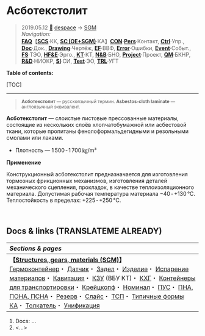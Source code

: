 # Асботекстолит
> 2019.05.12 [🚀](../../index/index.md) [despace](index.md) → [SGM](sc.md)  
> *Navigation:*  
> **[FAQ](faq.md)**【**[SCS](scs.md)**·КК, **[SC (OE+SGM)](sc.md)**·КА】**[CON](contact.md)·[Pers](person.md)**·Контакт, **[Ctrl](control.md)**·Упр., **[Doc](doc.md)**·Док., **[Drawing](drawing.md)**·Чертёж, **[EF](ef.md)**·ВВФ, **[Error](error.md)**·Ошибки, **[Event](event.md)**·Событ., **[FS](fs.md)**·ТЭО, **[HF&E](hfe.md)**·Эрго., **[KT](kt.md)**·КТ, **[N&B](nnb.md)**·БНО, **[Project](project.md)**·Проект, **[QM](qm.md)**·БКНР, **[R&D](rnd.md)**·НИОКР, **[SI](si.md)**·СИ, **[Test](test.md)**·ЭО, **[TRL](trl.md)**·УГТ

**Table of contents:**

[TOC]

---

> <small>**Асботекстолит** — русскоязычный термин. **Asbestos-cloth laminate** — англоязычный эквивалент.</small>

**Асботекстолит** — слоистые листовые прессованные материалы, состоящие из нескольких слоёв хлопчатобумажной или асбестовой ткани, которые пропитаны фенолоформальдегидными и резольными смолами или лаками.

   - Плотность — 1 500 ‑ 1 700 ㎏/m³

**Применение**

Конструкционный асботекстолит предназначается для изготовления тормозных фрикционныx механизмов, изготовления деталей механического сцепления, прокладок, в качестве теплоизоляционного материала. Допустимая рабочая температура материала −40 ‑ +130 ℃. Теплостойкость в пределах: +225 ‑ +250 ℃.



<p style="page-break-after:always"> </p>

## Docs & links (TRANSLATEME ALREADY)
|*Sections & pages*|
|:-|
|**【[Structures, gears, materials (SGM)](sc.md)】**<br> [Гермоконтейнер](гермоконтейнер.md)・ [Датчик](sensor.md)・ [Задел](margin.md)・ [Изделие](unit.md)・ [Испарение материалов](matc.md)・ [Кавитация](cavitation.md)・ [КЗУ](cinu.md) (ВБУ КТ)・ [КХГ](cgs.md)・ [Контейнеры для транспортировки](ship_contain.md)・ [Крейцкопф](crosshead.md)・ [Номинал](nominal.md)・ [ПУС](lag.md)・ [ПНА, ПОНА, ПСНА](devd.md)・ [Резерв](reserve.md)・ [Слайс](слайс.md)・ [ТСП](tsp.md)・ [Типичные формы КА](sc.md)・ [Толкатель](толкатель.md)・ [Унификация](commonality.md)|

   1. Docs: …
   1. <…>
